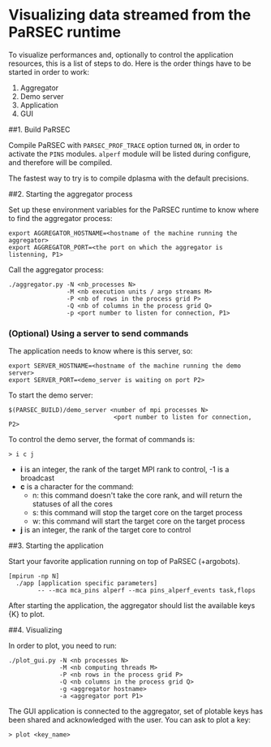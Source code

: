 # Visualizing data streamed from the PaRSEC runtime

To visualize performances and, optionally to control the application resources, this is a list of steps to do. Here is the order things have to be started in order to work:

1. Aggregator
2. Demo server
3. Application
4. GUI

##1. Build PaRSEC

Compile PaRSEC with ```PARSEC_PROF_TRACE``` option turned ```ON```, in order to activate the ```PINS``` modules. ```alperf``` module will be listed during configure, and therefore will be compiled.

The fastest way to try is to compile dplasma with the default precisions.

##2. Starting the aggregator process

Set up these environment variables for the PaRSEC runtime to know where to find the aggregator process:

```{Bash}
export AGGREGATOR_HOSTNAME=<hostname of the machine running the aggregator>
export AGGREGATOR_PORT=<the port on which the aggregator is listenning, P1>
```

Call the aggregator process:

```{Bash}
./aggregator.py -N <nb_processes N>
                -M <nb execution units / argo streams M>
                -P <nb of rows in the process grid P>
                -Q <nb of columns in the process grid Q>
                -p <port number to listen for connection, P1>
```

### (Optional) Using a server to send commands

The application needs to know where is this server, so:

```{Bash}
export SERVER_HOSTNAME=<hostname of the machine running the demo server>
export SERVER_PORT=<demo_server is waiting on port P2>
```

To start the demo server:

```{Bash}
$(PARSEC_BUILD)/demo_server <number of mpi processes N>
                             <port number to listen for connection, P2>
```
To control the demo server, the format of commands is:

```{Bash}
> i c j
```

* **i** is an integer, the rank of the target MPI rank to control, -1 is a broadcast
* **c** is a character for the command:  
  * n: this command doesn't take the core rank, and will return the statuses of all the cores  
  * s: this command will stop the target core on the target process  
  * w: this command will start the target core on the target process
* **j** is an integer, the rank of the target core to control

##3. Starting the application

Start your favorite application running on top of PaRSEC (+argobots).

```{Bash}
[mpirun -np N]
  ./app [application specific parameters]
        -- --mca mca_pins alperf --mca pins_alperf_events task,flops
```

After starting the application, the aggregator should list the available keys {K} to plot.

##4. Visualizing

In order to plot, you need to run:

```{Bash}
./plot_gui.py -N <nb processes N>
              -M <nb computing threads M>
              -P <nb rows in the process grid P>
              -Q <nb columns in the process grid Q>
              -g <aggregator hostname>
              -a <aggregator port P1>
```

The GUI application is connected to the aggregator, set of plotable keys has been shared and acknowledged with the user. You can ask to plot a key:

```{Bash}
> plot <key_name>
```
